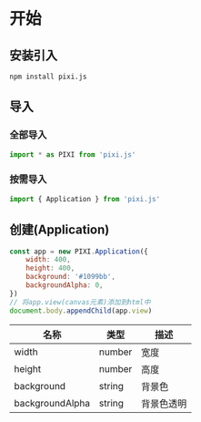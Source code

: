 # 开始

## 安装引入

```
npm install pixi.js
```

## 导入

### 全部导入

```javascript
import * as PIXI from 'pixi.js'
```

### 按需导入

```javascript
import { Application } from 'pixi.js'
```

## 创建(Application)

```javascript
const app = new PIXI.Application({
	width: 400,
	height: 400,
	background: '#1099bb',
	backgroundAlpha: 0,
})
// 将app.view(canvas元素)添加到html中
document.body.appendChild(app.view)
```

| 名称            | 类型   | 描述       |
| --------------- | ------ | ---------- |
| width           | number | 宽度       |
| height          | number | 高度       |
| background      | string | 背景色     |
| backgroundAlpha | string | 背景色透明 |
